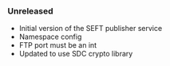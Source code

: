 ### Unreleased
  - Initial version of the SEFT publisher service
  - Namespace config
  - FTP port must be an int
  - Updated to use SDC crypto library
